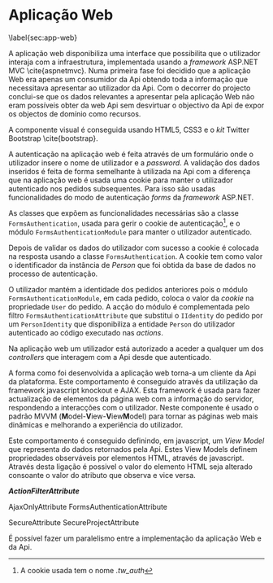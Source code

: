 Aplicação Web
=

\label{sec:app-web}

A aplicação web disponibiliza uma interface que possibilita que o utilizador interaja com a infraestrutura, implementada usando a *framework* ASP.NET MVC \cite{aspnetmvc}.
Numa primeira fase foi decidido que a aplicação Web era apenas um consumidor da Api obtendo toda a informação que necessitava apresentar ao utilizador da Api.
Com o decorrer do projecto conclui-se que os dados relevantes a apresentar pela aplicação Web não eram possíveis obter da web Api sem desvirtuar o objectivo da Api de expor os objectos de domínio como recursos.

A componente visual é conseguida usando HTML5, CSS3 e o *kit* Twitter Bootstrap \cite{bootstrap}.






A autenticação na aplicação web é feita através de um formulário onde o utilizador insere o nome de utilizador e a *password*. A validação dos dados inseridos é feita de forma semelhante à utilizada na Api com a diferença que na aplicação web é usada uma cookie para manter o utilizador autenticado nos pedidos subsequentes. 
Para isso são usadas funcionalidades do modo de autenticação *forms* da *framework* ASP.NET. 

As classes que expõem as funcionalidades necessárias são a classe `FormsAuthentication`, usada para gerir o cookie de autenticação[^cookie], e o módulo `FormsAuthenticationModule` para manter o utilizador autenticado. 

[^cookie]: A cookie usada tem o nome *.tw_auth*

Depois de validar os dados do utilizador com sucesso a cookie é colocada na resposta usando a classe `FormsAuthentication`.
A cookie tem como valor o identificador da instância de *Person* que foi obtida da base de dados no processo de autenticação. 

O utilizador mantém a identidade dos pedidos anteriores pois o módulo `FormsAuthenticationModule`, em cada pedido, coloca o valor da *cookie* na propriedade `User` do pedido. A acção do módulo é complementada pelo filtro `FormsAuthenticationAttribute` que substitui o `IIdentity` do pedido por um `PersonIdentity` que disponibiliza a entidade `Person` do utilizador autenticado ao código executado nas *actions*.

Na aplicação web um utilizador está autorizado a aceder a qualquer um dos *controllers* que interagem com a Api desde que autenticado. 

A forma como foi desenvolvida a aplicação web torna-a um cliente da Api da plataforma. Este comportamento é conseguido através da utilização da framework javascript knockout e AJAX. Esta framework é usada para fazer actualização de elementos da página web com a informação do servidor, respondendo a interacções com o utilizador. Neste componente é usado o padrão MVVM (**M**odel-**V**iew-**V**iew**M**odel) para tornar as páginas web mais dinâmicas e melhorando a experiência do utilizador. 

Este comportamento é conseguido definindo, em javascript, um *View Model* que representa do dados retornados pela Api.
Estes View Models definem propriedades observáveis por elementos HTML, através de javascript.
Através desta ligação é possivel o valor do elemento HTML seja alterado consoante o valor do atributo que observa e vice versa.
 
***ActionFilterAttribute***

AjaxOnlyAttribute
FormsAuthenticationAttribute	

SecureAttribute
SecureProjectAttribute

É possível fazer um paralelismo entre a implementação da aplicação Web e da Api. 

